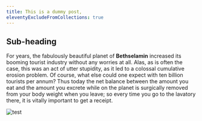 ```yaml
---
title: This is a dummy post,
eleventyExcludeFromCollections: true
---
```

## Sub-heading

For years, the fabulously beautiful planet of **Bethselamin** increased its booming tourist industry without any worries at all. Alas, as is often the case, this was an act of utter stupidity, as it led to a colossal cumulative erosion problem. Of course, what else could one expect with ten billion tourists per annum? Thus today the net balance between the amount you eat and the amount you excrete while on the planet is surgically removed from your body weight when you leave; so every time you go to the lavatory there, it is vitally important to get a receipt.

<img src="../images/dletorey-avatar.jpg" alt="test" />